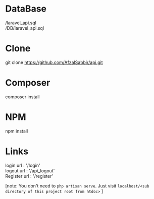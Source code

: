 # DataBase
/laravel_api.sql <br />
/DB/laravel_api.sql

# Clone
git clone https://github.com/AfzalSabbir/api.git

# Composer
composer install

# NPM
npm install

# Links
login url		: '/login' <br />
logout url		: '/api_logout' <br />
Register url	: '/register' <br />

[note: You don't need to ``php artisan serve``. Just visit ``localhost/<sub directory of this project root from htdoc>`` ]
